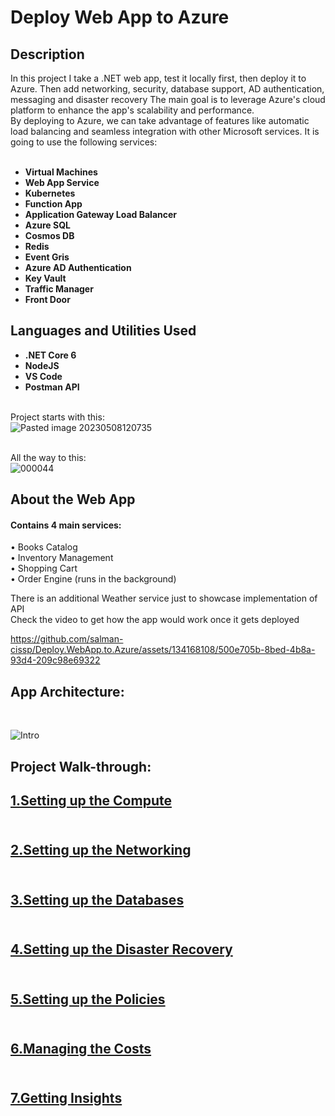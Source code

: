 <h1>Deploy Web App to Azure</h1>

 
<h2>Description</h2>
In this project I take a .NET web app, test it locally first, then deploy it to Azure. Then add networking, security, database support, AD authentication, messaging and disaster recovery The main goal is to leverage Azure's cloud platform to enhance the app's scalability and performance.
<br>By deploying to Azure, we can take advantage of features like automatic load balancing and seamless integration with other Microsoft services.
It is going to use the following services:<br><br>


- <b>Virtual Machines</b>
- <b>Web App Service</b>
- <b>Kubernetes</b>
- <b>Function App</b>
- <b>Application Gateway Load Balancer</b>
- <b>Azure SQL</b>
- <b>Cosmos DB</b>
- <b>Redis</b>
- <b>Event Gris</b>
- <b>Azure AD Authentication</b>
- <b>Key Vault</b>
- <b>Traffic Manager</b>
- <b>Front Door</b>


<h2>Languages and Utilities Used</h2>

- <b>.NET Core 6</b> 
- <b>NodeJS</b>
- <b>VS Code</b>
- <b>Postman API</b>

<br>Project starts with this:<br>
![Pasted image 20230508120735](https://github.com/salman-cissp/Deploy.WebApp.to.Azure/assets/134168108/fcef9900-f827-45ac-97f6-5549ce3bd90d)



<br>All the way to this:<br>
![000044](https://github.com/salman-cissp/Deploy.WebApp.to.Azure/assets/134168108/c5c8fab2-bf16-429f-9997-54d5d7680456)






<h2>About the Web App </h2>
<h4>Contains 4 main services:</h4>

• Books Catalog<br>
• Inventory Management<br>
• Shopping Cart<br>
• Order Engine (runs in the background) <br>

There is an additional Weather service just to showcase implementation of API <br>
Check the video to get how the app would work once it gets deployed<br>

https://github.com/salman-cissp/Deploy.WebApp.to.Azure/assets/134168108/500e705b-8bed-4b8a-93d4-209c98e69322

<h2>App Architecture:</h2><br>

![Intro](https://github.com/salman-cissp/Deploy.WebApp.to.Azure/assets/134168108/49621139-8fee-4131-b48c-66ad291d4b1e)

<h2>Project Walk-through:</h2>

## [1.Setting up the Compute](1.Compute/README.md)<br><br>
## [2.Setting up the Networking](2.Networks/README.md)<br><br>
## [3.Setting up the Databases](3.Databases/README.md)<br><br>
## [4.Setting up the Disaster Recovery](4.DR/README.md)<br><br>
## [5.Setting up the Policies](5.Policies/README.md)<br><br>
## [6.Managing the Costs](6.Costs/README.md)<br><br>
## [7.Getting Insights](7.Insights/README.md)<br><br>



